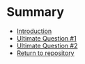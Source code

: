 # Summary

* [Introduction](README.md)
* [Ultimate Question #1](uq1.md)
* [Ultimate Question #2](uq2.md)
* [Return to repository](https://github.com/kiwi0fruit/ultimate-question)
